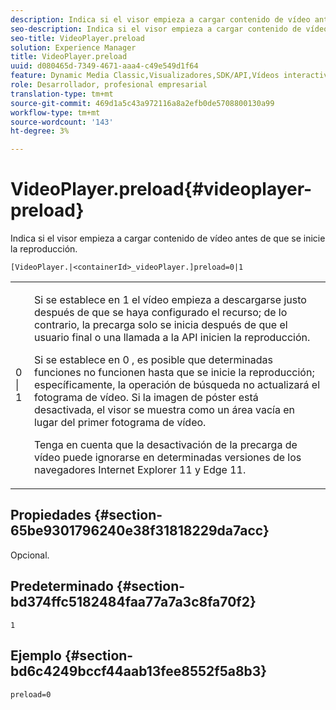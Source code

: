 ```yaml
---
description: Indica si el visor empieza a cargar contenido de vídeo antes de que se inicie la reproducción.
seo-description: Indica si el visor empieza a cargar contenido de vídeo antes de que se inicie la reproducción.
seo-title: VideoPlayer.preload
solution: Experience Manager
title: VideoPlayer.preload
uuid: d080465d-7349-4671-aaa4-c49e549d1f64
feature: Dynamic Media Classic,Visualizadores,SDK/API,Vídeos interactivos
role: Desarrollador, profesional empresarial
translation-type: tm+mt
source-git-commit: 469d1a5c43a972116a8a2efb0de5708800130a99
workflow-type: tm+mt
source-wordcount: '143'
ht-degree: 3%

---
```



# VideoPlayer.preload{#videoplayer-preload}

Indica si el visor empieza a cargar contenido de vídeo antes de que se inicie la reproducción.

`[VideoPlayer.|<containerId>_videoPlayer.]preload=0|1`

<table id="table_AE7AAFA9B4374E31B51D06511EB96401"> 
 <tbody> 
  <tr> 
   <td colname="col1"> <p> <span class="codeph"> 0 | 1 </span> </p> </td> 
   <td colname="col2"> <p> Si se establece en <span class="codeph"> 1 </span> el vídeo empieza a descargarse justo después de que se haya configurado el recurso; de lo contrario, la precarga solo se inicia después de que el usuario final o una llamada a la API inicien la reproducción. </p> <p>Si se establece en <span class="codeph"> 0 </span>, es posible que determinadas funciones no funcionen hasta que se inicie la reproducción; específicamente, la operación de búsqueda no actualizará el fotograma de vídeo. Si la imagen de póster está desactivada, el visor se muestra como un área vacía en lugar del primer fotograma de vídeo. </p> <p>Tenga en cuenta que la desactivación de la precarga de vídeo puede ignorarse en determinadas versiones de los navegadores Internet Explorer 11 y Edge 11. </p> </td> 
  </tr> 
 </tbody> 
</table>

## Propiedades {#section-65be9301796240e38f31818229da7acc}

Opcional.

## Predeterminado {#section-bd374ffc5182484faa77a7a3c8fa70f2}

`1`

## Ejemplo {#section-bd6c4249bccf44aab13fee8552f5a8b3}

`preload=0`
